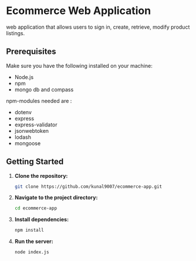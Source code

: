 # Ecommerce Web Application

web application that allows users to sign in, create, retrieve, modify product listings.

## Prerequisites

Make sure you have the following installed on your machine:

- Node.js
- npm
- mongo db and compass

npm-modules needed are :

- dotenv
- express
- express-validator
- jsonwebtoken
- lodash
- mongoose

## Getting Started

1. **Clone the repository:**

   ```bash
   git clone https://github.com/kunal9007/ecommerce-app.git
   ```

2. **Navigate to the project directory:**

   ```bash
   cd ecommerce-app
   ```

3. **Install dependencies:**

   ```bash
   npm install
   ```

4. **Run the server:**
   ```bash
   node index.js
   ```

